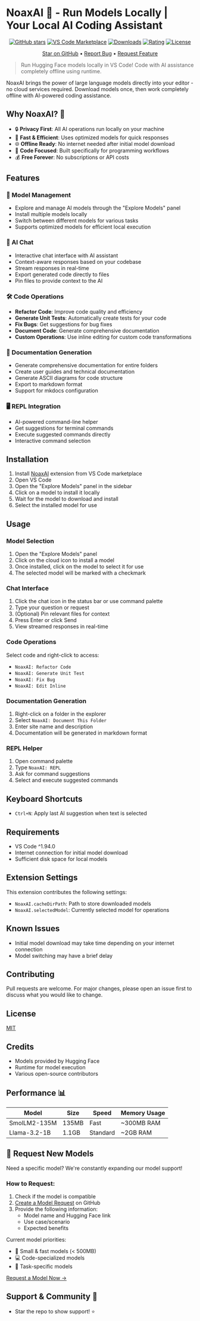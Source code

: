 # NoaxAI 🌠 - Run Models Locally | Your Local AI Coding Assistant 

<div align="center">

[![GitHub stars](https://img.shields.io/github/stars/mrniamster/noaxai.svg?style=social&label=Star&maxAge=2592000)](https://github.com/mrniamster/noaxai)
[![VS Code Marketplace](https://img.shields.io/visual-studio-marketplace/v/mrniamster.noaxai.svg?style=flat-square)](https://marketplace.visualstudio.com/items?itemName=mrniamster.noaxai)
[![Downloads](https://img.shields.io/visual-studio-marketplace/d/mrniamster.noaxai.svg?style=flat-square)](https://marketplace.visualstudio.com/items?itemName=mrniamster.noaxai)
[![Rating](https://img.shields.io/visual-studio-marketplace/r/mrniamster.noaxai.svg?style=flat-square)](https://marketplace.visualstudio.com/items?itemName=mrniamster.noaxai)
[![License](https://img.shields.io/badge/license-MIT-blue.svg?style=flat-square)](LICENSE)

[Star on GitHub](https://github.com/mrniamster/noaxai) • [Report Bug](https://github.com/mrniamster/noaxai/issues) • [Request Feature](https://github.com/mrniamster/noaxai/issues)

</div>

> Run Hugging Face models locally in VS Code! Code with AI assistance completely offline using  runtime.

NoaxAI brings the power of large language models directly into your editor - no cloud services required. Download models once, then work completely offline with AI-powered coding assistance.

## Why NoaxAI? 🤔

- 🔒 **Privacy First**: All AI operations run locally on your machine
- 💨 **Fast & Efficient**: Uses  optimized models for quick responses
- 🌐 **Offline Ready**: No internet needed after initial model download
- 🎯 **Code Focused**: Built specifically for programming workflows
- 💰 **Free Forever**: No subscriptions or API costs

## Features

### 🤖 Model Management

- Explore and manage AI models through the "Explore Models" panel
- Install multiple models locally
- Switch between different models for various tasks
- Supports  optimized models for efficient local execution

### 💬 AI Chat

- Interactive chat interface with AI assistant
- Context-aware responses based on your codebase
- Stream responses in real-time
- Export generated code directly to files
- Pin files to provide context to the AI

### 🛠️ Code Operations

- **Refactor Code**: Improve code quality and efficiency
- **Generate Unit Tests**: Automatically create tests for your code
- **Fix Bugs**: Get suggestions for bug fixes
- **Document Code**: Generate comprehensive documentation
- **Custom Operations**: Use inline editing for custom code transformations

### 📝 Documentation Generation

- Generate comprehensive documentation for entire folders
- Create user guides and technical documentation
- Generate ASCII diagrams for code structure
- Export to markdown format
- Support for mkdocs configuration

### 🖥️ REPL Integration

- AI-powered command-line helper
- Get suggestions for terminal commands
- Execute suggested commands directly
- Interactive command selection

## Installation

1. Install [NoaxAI](https://marketplace.visualstudio.com/items?itemName=mrniamster.noaxai)  extension from VS Code marketplace 
2. Open VS Code
3. Open the "Explore Models" panel in the sidebar
4. Click on a model to install it locally
5. Wait for the model to download and install
6. Select the installed model for use

## Usage

### Model Selection

1. Open the "Explore Models" panel
2. Click on the cloud icon to install a model
3. Once installed, click on the model to select it for use
4. The selected model will be marked with a checkmark

### Chat Interface

1. Click the chat icon in the status bar or use command palette
2. Type your question or request
3. (Optional) Pin relevant files for context
4. Press Enter or click Send
5. View streamed responses in real-time

### Code Operations

Select code and right-click to access:

- `NoaxAI: Refactor Code`
- `NoaxAI: Generate Unit Test`
- `NoaxAI: Fix Bug`
- `NoaxAI: Edit Inline`

### Documentation Generation

1. Right-click on a folder in the explorer
2. Select `NoaxAI: Document This Folder`
3. Enter site name and description
4. Documentation will be generated in markdown format

### REPL Helper

1. Open command palette
2. Type `NoaxAI: REPL`
3. Ask for command suggestions
4. Select and execute suggested commands

## Keyboard Shortcuts

- `Ctrl+N`: Apply last AI suggestion when text is selected

## Requirements

- VS Code ^1.94.0
- Internet connection for initial model download
- Sufficient disk space for local models

## Extension Settings

This extension contributes the following settings:

- `NoaxAI.cacheDirPath`: Path to store downloaded models
- `NoaxAI.selectedModel`: Currently selected model for operations

## Known Issues

- Initial model download may take time depending on your internet connection
- Model switching may have a brief delay

## Contributing

Pull requests are welcome. For major changes, please open an issue first to discuss what you would like to change.

## License

[MIT](LICENSE)

## Credits

- Models provided by Hugging Face
-  Runtime for model execution
- Various open-source contributors

## Performance 📊

| Model        | Size  | Speed    | Memory Usage |
| ------------ | ----- | -------- | ------------ |
| SmolLM2-135M | 135MB | Fast     | ~300MB RAM   |
| Llama-3.2-1B | 1.1GB | Standard | ~2GB RAM     |

## 🌟 Request New Models

Need a specific model? We're constantly expanding our model support!

### How to Request:

1. Check if the model is  compatible
2. [Create a Model Request](https://github.com/mrniamster/noaxai/issues/new?assignees=&labels=model-request&template=model_request.md&title=%5BMODEL%5D+) on GitHub
3. Provide the following information:
   - Model name and Hugging Face link
   - Use case/scenario
   - Expected benefits

Current model priorities:

- 🚀 Small & fast models (< 500MB)
- 💻 Code-specialized models
- 🔧 Task-specific models

[Request a Model Now →](https://github.com/mrniamster/noaxai/issues/new?assignees=&labels=model-request&template=model_request.md&title=%5BMODEL%5D+)

## Support & Community 👥

<!-- - Follow [@mrniamster](https://twitter.com/mrniamster) for updates
- Join our [Discord Community](https://discord.gg/yourdiscord) -->
- Star the repo to show support! ⭐
